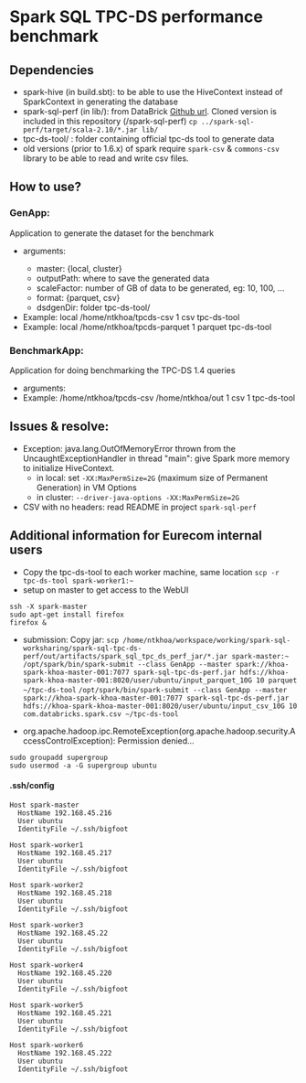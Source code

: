 # Spark SQL TPC-DS performance benchmark

## Dependencies
- spark-hive (in build.sbt): to be able to use the HiveContext instead of SparkContext in generating the database
- spark-sql-perf (in lib/): from DataBrick [Github url](https://github.com/databricks/spark-sql-perf). Cloned version is included in this repository (/spark-sql-perf)
`cp ../spark-sql-perf/target/scala-2.10/*.jar lib/`
- tpc-ds-tool/ : folder containing official tpc-ds tool to generate data
- old versions (prior to 1.6.x) of spark require `spark-csv` & `commons-csv` library to be able to read and write csv files.

## How to use?

### GenApp: 
Application to generate the dataset for the benchmark
- arguments: <inputPath> <scaleFactor> <format> <dsdgenDir>
    + master: {local, cluster}
    + outputPath: where to save the generated data
    + scaleFactor: number of GB of data to be generated, eg: 10, 100, ...
    + format: {parquet, csv}
    + dsdgenDir: folder tpc-ds-tool/
- Example: local /home/ntkhoa/tpcds-csv 1 csv tpc-ds-tool
- Example: local /home/ntkhoa/tpcds-parquet 1 parquet tpc-ds-tool
    
### BenchmarkApp: 
Application for doing benchmarking the TPC-DS 1.4 queries
- arguments: <inputPath> <outputPath> <scaleFactor> <format> <iterations> <dsdgenDir>
- Example: /home/ntkhoa/tpcds-csv /home/ntkhoa/out 1 csv 1 tpc-ds-tool

## Issues & resolve:
- Exception: java.lang.OutOfMemoryError thrown from the UncaughtExceptionHandler in thread "main": give Spark more memory to initialize HiveContext.
    + in local: set `-XX:MaxPermSize=2G` (maximum size of Permanent Generation) in VM Options
    + in cluster: `--driver-java-options -XX:MaxPermSize=2G` 
- CSV with no headers: read README in project `spark-sql-perf`

## Additional information for Eurecom internal users
- Copy the tpc-ds-tool to each worker machine, same location
`scp -r tpc-ds-tool spark-worker1:~`
- setup on master to get access to the WebUI
```
ssh -X spark-master
sudo apt-get install firefox
firefox &
```
- submission: 
Copy jar: `scp /home/ntkhoa/workspace/working/spark-sql-worksharing/spark-sql-tpc-ds-perf/out/artifacts/spark_sql_tpc_ds_perf_jar/*.jar spark-master:~`
`/opt/spark/bin/spark-submit --class GenApp --master spark://khoa-spark-khoa-master-001:7077 spark-sql-tpc-ds-perf.jar hdfs://khoa-spark-khoa-master-001:8020/user/ubuntu/input_parquet_10G 10 parquet ~/tpc-ds-tool`
`/opt/spark/bin/spark-submit --class GenApp --master spark://khoa-spark-khoa-master-001:7077 spark-sql-tpc-ds-perf.jar hdfs://khoa-spark-khoa-master-001:8020/user/ubuntu/input_csv_10G 10 com.databricks.spark.csv ~/tpc-ds-tool`

- org.apache.hadoop.ipc.RemoteException(org.apache.hadoop.security.AccessControlException): Permission denied...
```
sudo groupadd supergroup
sudo usermod -a -G supergroup ubuntu
```

#### .ssh/config
```
Host spark-master
  HostName 192.168.45.216
  User ubuntu
  IdentityFile ~/.ssh/bigfoot

Host spark-worker1
  HostName 192.168.45.217
  User ubuntu
  IdentityFile ~/.ssh/bigfoot

Host spark-worker2
  HostName 192.168.45.218
  User ubuntu
  IdentityFile ~/.ssh/bigfoot

Host spark-worker3
  HostName 192.168.45.22
  User ubuntu
  IdentityFile ~/.ssh/bigfoot

Host spark-worker4
  HostName 192.168.45.220
  User ubuntu
  IdentityFile ~/.ssh/bigfoot

Host spark-worker5
  HostName 192.168.45.221
  User ubuntu
  IdentityFile ~/.ssh/bigfoot

Host spark-worker6
  HostName 192.168.45.222
  User ubuntu
  IdentityFile ~/.ssh/bigfoot
```